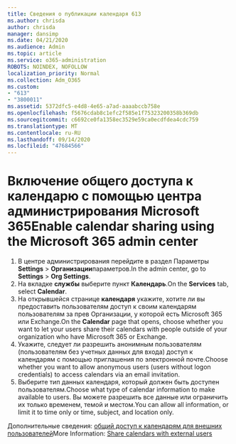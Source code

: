```yaml
---
title: Сведения о публикации календаря 613
ms.author: chrisda
author: chrisda
manager: dansimp
ms.date: 04/21/2020
ms.audience: Admin
ms.topic: article
ms.service: o365-administration
ROBOTS: NOINDEX, NOFOLLOW
localization_priority: Normal
ms.collection: Adm_O365
ms.custom:
- "613"
- "3800011"
ms.assetid: 5372dfc5-e4d8-4e65-a7ad-aaaabccb758e
ms.openlocfilehash: f5676cdab8c1efc2f585e1f75323200358b369db
ms.sourcegitcommit: c6692ce0fa1358ec3529e59ca0ecdfdea4cdc759
ms.translationtype: MT
ms.contentlocale: ru-RU
ms.lasthandoff: 09/14/2020
ms.locfileid: "47684566"
---
```

# <a name="enable-calendar-sharing-using-the-microsoft-365-admin-center"></a><span data-ttu-id="114f9-102">Включение общего доступа к календарю с помощью центра администрирования Microsoft 365</span><span class="sxs-lookup"><span data-stu-id="114f9-102">Enable calendar sharing using the Microsoft 365 admin center</span></span>

1. <span data-ttu-id="114f9-103">В центре администрирования перейдите в раздел Параметры **Settings**   >   **Организации**параметров.</span><span class="sxs-lookup"><span data-stu-id="114f9-103">In the admin center, go to  **Settings**  >  **Org Settings**.</span></span>
2. <span data-ttu-id="114f9-104">На вкладке  **службы**  выберите пункт  **Календарь**.</span><span class="sxs-lookup"><span data-stu-id="114f9-104">On the  **Services**  tab, select  **Calendar**.</span></span>
3. <span data-ttu-id="114f9-105">На открывшейся странице  **календаря**  укажите, хотите ли вы предоставить пользователям доступ к своим календарям пользователям за прев Организации, у которой есть Microsoft 365 или Exchange.</span><span class="sxs-lookup"><span data-stu-id="114f9-105">On the  **Calendar**  page that opens, choose whether you want to let your users share their calendars with people outside of your organization who have Microsoft 365 or Exchange.</span></span>
4. <span data-ttu-id="114f9-106">Укажите, следует ли разрешить анонимным пользователям (пользователям без учетных данных для входа) доступ к календарям с помощью приглашения по электронной почте.</span><span class="sxs-lookup"><span data-stu-id="114f9-106">Choose whether you want to allow anonymous users (users without logon credentials) to access calendars via an email invitation.</span></span>
5. <span data-ttu-id="114f9-107">Выберите тип данных календаря, который должен быть доступен пользователям.</span><span class="sxs-lookup"><span data-stu-id="114f9-107">Choose what type of calendar information to make available to users.</span></span> <span data-ttu-id="114f9-108">Вы можете разрешить все данные или ограничить их только временем, темой и местом.</span><span class="sxs-lookup"><span data-stu-id="114f9-108">You can allow all information, or limit it to time only or time, subject, and location only.</span></span>

<span data-ttu-id="114f9-109">Дополнительные сведения: [общий доступ к календарям для внешних пользователей](https://docs.microsoft.com/microsoft-365/admin/manage/share-calendars-with-external-users)</span><span class="sxs-lookup"><span data-stu-id="114f9-109">More Information: [Share calendars with external users](https://docs.microsoft.com/microsoft-365/admin/manage/share-calendars-with-external-users)</span></span>

